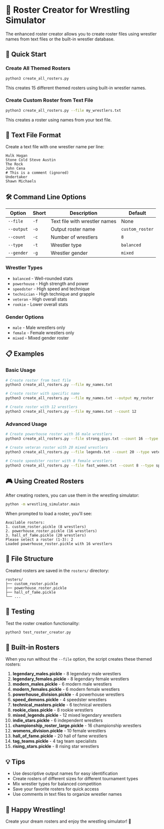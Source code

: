 # 🎯 Roster Creator for Wrestling Simulator

The enhanced roster creator allows you to create roster files using wrestler names from text files or the built-in wrestler database.

## 🚀 Quick Start

### Create All Themed Rosters
```bash
python3 create_all_rosters.py
```
This creates 15 different themed rosters using built-in wrestler names.

### Create Custom Roster from Text File
```bash
python3 create_all_rosters.py --file my_wrestlers.txt
```
This creates a roster using names from your text file.

## 📝 Text File Format

Create a text file with one wrestler name per line:
```
Hulk Hogan
Stone Cold Steve Austin
The Rock
John Cena
# This is a comment (ignored)
Undertaker
Shawn Michaels
```

## 🛠️ Command Line Options

| Option | Short | Description | Default |
|--------|-------|-------------|---------|
| `--file` | `-f` | Text file with wrestler names | None |
| `--output` | `-o` | Output roster name | `custom_roster` |
| `--count` | `-c` | Number of wrestlers | `8` |
| `--type` | `-t` | Wrestler type | `balanced` |
| `--gender` | `-g` | Wrestler gender | `mixed` |

### Wrestler Types
- `balanced` - Well-rounded stats
- `powerhouse` - High strength and power
- `speedster` - High speed and technique
- `technician` - High technique and grapple
- `veteran` - High overall stats
- `rookie` - Lower overall stats

### Gender Options
- `male` - Male wrestlers only
- `female` - Female wrestlers only
- `mixed` - Mixed gender roster

## 📋 Examples

### Basic Usage
```bash
# Create roster from text file
python3 create_all_rosters.py --file my_names.txt

# Create roster with specific name
python3 create_all_rosters.py --file my_names.txt --output my_roster

# Create roster with 12 wrestlers
python3 create_all_rosters.py --file my_names.txt --count 12
```

### Advanced Usage
```bash
# Create powerhouse roster with 16 male wrestlers
python3 create_all_rosters.py --file strong_guys.txt --count 16 --type powerhouse --gender male --output powerhouse_roster

# Create veteran roster with 20 mixed wrestlers
python3 create_all_rosters.py --file legends.txt --count 20 --type veteran --gender mixed --output hall_of_fame

# Create speedster roster with 8 female wrestlers
python3 create_all_rosters.py --file fast_women.txt --count 8 --type speedster --gender female --output speed_demons
```

## 🎮 Using Created Rosters

After creating rosters, you can use them in the wrestling simulator:

```bash
python -m wrestling_simulator.main
```

When prompted to load a roster, you'll see:
```
Available rosters:
1. custom_roster.pickle (8 wrestlers)
2. powerhouse_roster.pickle (16 wrestlers)
3. hall_of_fame.pickle (20 wrestlers)
Please select a roster (1-3): 2
Loaded powerhouse_roster.pickle with 16 wrestlers
```

## 📁 File Structure

Created rosters are saved in the `rosters/` directory:
```
rosters/
├── custom_roster.pickle
├── powerhouse_roster.pickle
├── hall_of_fame.pickle
└── ...
```

## 🧪 Testing

Test the roster creation functionality:
```bash
python3 test_roster_creator.py
```

## 🎯 Built-in Rosters

When you run without the `--file` option, the script creates these themed rosters:

1. **legendary_males.pickle** - 8 legendary male wrestlers
2. **legendary_females.pickle** - 8 legendary female wrestlers
3. **modern_males.pickle** - 6 modern male wrestlers
4. **modern_females.pickle** - 6 modern female wrestlers
5. **powerhouse_division.pickle** - 4 powerhouse wrestlers
6. **speed_demons.pickle** - 4 speedster wrestlers
7. **technical_masters.pickle** - 6 technical wrestlers
8. **rookie_class.pickle** - 8 rookie wrestlers
9. **mixed_legends.pickle** - 12 mixed legendary wrestlers
10. **indie_stars.pickle** - 6 independent wrestlers
11. **championship_roster_large.pickle** - 16 championship wrestlers
12. **womens_division.pickle** - 10 female wrestlers
13. **hall_of_fame.pickle** - 20 hall of fame wrestlers
14. **tag_teams.pickle** - 4 tag team specialists
15. **rising_stars.pickle** - 8 rising star wrestlers

## 💡 Tips

- Use descriptive output names for easy identification
- Create rosters of different sizes for different tournament types
- Mix wrestler types for balanced competition
- Save your favorite rosters for quick access
- Use comments in text files to organize wrestler names

## 🎉 Happy Wrestling!

Create your dream rosters and enjoy the wrestling simulator! 🥊
